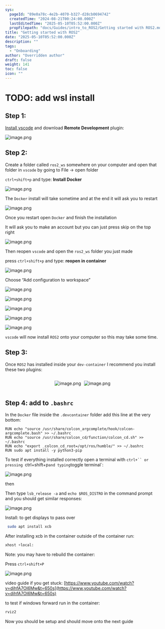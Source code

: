 ```yaml
---
sys:
  pageId: "89e0a78c-4e2b-4070-b327-d28cb0694742"
  createdTime: "2024-08-21T00:24:00.000Z"
  lastEditedTime: "2025-05-10T05:52:00.000Z"
  propFilepath: "docs/Guides/intro_to_ROS2/Getting started with ROS2.md"
title: "Getting started with ROS2"
date: "2025-05-10T05:52:00.000Z"
description: ""
tags:
  - "Onboarding"
author: "Overridden author"
draft: false
weight: 141
toc: false
icon: ""
---
```


# TODO: add wsl install

## Step 1:

[Install vscode](https://code.visualstudio.com/download) and download **Remote Development** plugin:

![image.png](https://prod-files-secure.s3.us-west-2.amazonaws.com/d518164a-d88e-44d1-a4ee-3adb3bd8bce0/efb52993-1881-4a40-b95e-6f020334f022/image.png?X-Amz-Algorithm=AWS4-HMAC-SHA256&X-Amz-Content-Sha256=UNSIGNED-PAYLOAD&X-Amz-Credential=ASIAZI2LB466Q2USZ4AT%2F20250706%2Fus-west-2%2Fs3%2Faws4_request&X-Amz-Date=20250706T025011Z&X-Amz-Expires=3600&X-Amz-Security-Token=IQoJb3JpZ2luX2VjEEgaCXVzLXdlc3QtMiJIMEYCIQCv7kIOvYpjQJL825C6zcpVtI5LOYoe7la7p95%2BhR%2BywgIhAIHYyzDFl1lzWDh6jcRBOW77zXXHUcMAkuQAI%2BBTuD34Kv8DCFEQABoMNjM3NDIzMTgzODA1IgwvEwIKagcAFww%2BZ9Aq3APeaYjBJ%2BOetmkeyY0RnMUPYxPKFUr%2FqavAT2ht5Q0SCPBiHe6ZcnEAXSkYT2X15Q%2BvQSBVFvV2FmVrNyjkFC%2BUjoWjoFOu%2B2yJVEVRfqRGG7i4Z02E%2BmmWLe%2BQrzL2qjptbDVymlkbiUyEZ05MVX8euD8NwISKHgjgumnm%2FqwFpgmk9J9cFPA4p9k1e85ub91woxZ1kGDDMgyoUU0o9h1tfq1NAATKR56Et28wGkROEExSiw2Xh1qzdpFjYOhZz4rtJqmg5WnoIqH7nb18QPa%2B1ffs5cmyaThfdXRPk7qFPOqBfEFRxmYYncVT1GAt0m%2FbqzBXKoFqH7Ry%2FK9ypNJFEisRLqyMvOd9AmJiUl3neSeFE%2Bxmz2skA0i%2B6k%2BD%2BrFKVdwCTSFyHKuAKZPVf%2FnMQZqh3W1w3CnnBJuU7Zh13YVOFtMhIt3aJ%2Fplhgb%2BhBJbyA%2FUrQtmvrHwgkSbJ4oN0gTkOu82euZ%2Bkg3bilNKV9BziOutuIyZTcMHVPgq%2BgJR4H0QqWSfCOx9fXi8t7mX8OsBWuePf%2FiKw%2FVKw%2Fo1NHa%2BqVeEaLajgxWepbxofi8bwZqc%2FcTR5pa%2BmTQkSRxYOWu7qYx6bfjJAX5Vm4MCsm9IZYx%2Ft%2FveVqhk0jD9%2FqbDBjqkAfkadejgEPtbnKVNf3iDo4YB6z2mMteSsuVZJTo7noQOa5N%2BuGNGYdtMqBtYMoyH7EhMFguF8yqUBM3Y%2BtC3sfyff0h9sWMeiNXCe7pDP8sCOM9HHFkQztI%2F%2Fkj1fGPeIziGj%2F0SBlGRjOH6h%2Bcxpa59fgB%2B0Sgzmnmjexf7%2F4qcB1KlhqmipWF6tspUadoYTEtSJdRZTNxm%2BV6ZN2eyt44gdoGj&X-Amz-Signature=1b9ae04c6cc03b5f96e3f6d5e06f07b6120c122b3f7fdb5f9bac108d1418df68&X-Amz-SignedHeaders=host&x-amz-checksum-mode=ENABLED&x-id=GetObject)

## Step 2:

Create a folder called `ros2_ws` somewhere on your computer and open that folder in `vscode` by going to File → open folder 

`ctrl+shift+p` and type: **Install Docker**

![image.png](https://prod-files-secure.s3.us-west-2.amazonaws.com/d518164a-d88e-44d1-a4ee-3adb3bd8bce0/2269dc0e-1cd5-47ff-bceb-c04ad9b2eab0/image.png?X-Amz-Algorithm=AWS4-HMAC-SHA256&X-Amz-Content-Sha256=UNSIGNED-PAYLOAD&X-Amz-Credential=ASIAZI2LB466Q2USZ4AT%2F20250706%2Fus-west-2%2Fs3%2Faws4_request&X-Amz-Date=20250706T025011Z&X-Amz-Expires=3600&X-Amz-Security-Token=IQoJb3JpZ2luX2VjEEgaCXVzLXdlc3QtMiJIMEYCIQCv7kIOvYpjQJL825C6zcpVtI5LOYoe7la7p95%2BhR%2BywgIhAIHYyzDFl1lzWDh6jcRBOW77zXXHUcMAkuQAI%2BBTuD34Kv8DCFEQABoMNjM3NDIzMTgzODA1IgwvEwIKagcAFww%2BZ9Aq3APeaYjBJ%2BOetmkeyY0RnMUPYxPKFUr%2FqavAT2ht5Q0SCPBiHe6ZcnEAXSkYT2X15Q%2BvQSBVFvV2FmVrNyjkFC%2BUjoWjoFOu%2B2yJVEVRfqRGG7i4Z02E%2BmmWLe%2BQrzL2qjptbDVymlkbiUyEZ05MVX8euD8NwISKHgjgumnm%2FqwFpgmk9J9cFPA4p9k1e85ub91woxZ1kGDDMgyoUU0o9h1tfq1NAATKR56Et28wGkROEExSiw2Xh1qzdpFjYOhZz4rtJqmg5WnoIqH7nb18QPa%2B1ffs5cmyaThfdXRPk7qFPOqBfEFRxmYYncVT1GAt0m%2FbqzBXKoFqH7Ry%2FK9ypNJFEisRLqyMvOd9AmJiUl3neSeFE%2Bxmz2skA0i%2B6k%2BD%2BrFKVdwCTSFyHKuAKZPVf%2FnMQZqh3W1w3CnnBJuU7Zh13YVOFtMhIt3aJ%2Fplhgb%2BhBJbyA%2FUrQtmvrHwgkSbJ4oN0gTkOu82euZ%2Bkg3bilNKV9BziOutuIyZTcMHVPgq%2BgJR4H0QqWSfCOx9fXi8t7mX8OsBWuePf%2FiKw%2FVKw%2Fo1NHa%2BqVeEaLajgxWepbxofi8bwZqc%2FcTR5pa%2BmTQkSRxYOWu7qYx6bfjJAX5Vm4MCsm9IZYx%2Ft%2FveVqhk0jD9%2FqbDBjqkAfkadejgEPtbnKVNf3iDo4YB6z2mMteSsuVZJTo7noQOa5N%2BuGNGYdtMqBtYMoyH7EhMFguF8yqUBM3Y%2BtC3sfyff0h9sWMeiNXCe7pDP8sCOM9HHFkQztI%2F%2Fkj1fGPeIziGj%2F0SBlGRjOH6h%2Bcxpa59fgB%2B0Sgzmnmjexf7%2F4qcB1KlhqmipWF6tspUadoYTEtSJdRZTNxm%2BV6ZN2eyt44gdoGj&X-Amz-Signature=ccceced9c9414cf15db745f44744e3379673bc83bb5dd5254335e070a34fddd8&X-Amz-SignedHeaders=host&x-amz-checksum-mode=ENABLED&x-id=GetObject)

The `Docker` install will take sometime and at the end it will ask you to restart

![image.png](https://prod-files-secure.s3.us-west-2.amazonaws.com/d518164a-d88e-44d1-a4ee-3adb3bd8bce0/ed233f78-be33-4b1f-b89c-9c346c0e961e/image.png?X-Amz-Algorithm=AWS4-HMAC-SHA256&X-Amz-Content-Sha256=UNSIGNED-PAYLOAD&X-Amz-Credential=ASIAZI2LB466Q2USZ4AT%2F20250706%2Fus-west-2%2Fs3%2Faws4_request&X-Amz-Date=20250706T025011Z&X-Amz-Expires=3600&X-Amz-Security-Token=IQoJb3JpZ2luX2VjEEgaCXVzLXdlc3QtMiJIMEYCIQCv7kIOvYpjQJL825C6zcpVtI5LOYoe7la7p95%2BhR%2BywgIhAIHYyzDFl1lzWDh6jcRBOW77zXXHUcMAkuQAI%2BBTuD34Kv8DCFEQABoMNjM3NDIzMTgzODA1IgwvEwIKagcAFww%2BZ9Aq3APeaYjBJ%2BOetmkeyY0RnMUPYxPKFUr%2FqavAT2ht5Q0SCPBiHe6ZcnEAXSkYT2X15Q%2BvQSBVFvV2FmVrNyjkFC%2BUjoWjoFOu%2B2yJVEVRfqRGG7i4Z02E%2BmmWLe%2BQrzL2qjptbDVymlkbiUyEZ05MVX8euD8NwISKHgjgumnm%2FqwFpgmk9J9cFPA4p9k1e85ub91woxZ1kGDDMgyoUU0o9h1tfq1NAATKR56Et28wGkROEExSiw2Xh1qzdpFjYOhZz4rtJqmg5WnoIqH7nb18QPa%2B1ffs5cmyaThfdXRPk7qFPOqBfEFRxmYYncVT1GAt0m%2FbqzBXKoFqH7Ry%2FK9ypNJFEisRLqyMvOd9AmJiUl3neSeFE%2Bxmz2skA0i%2B6k%2BD%2BrFKVdwCTSFyHKuAKZPVf%2FnMQZqh3W1w3CnnBJuU7Zh13YVOFtMhIt3aJ%2Fplhgb%2BhBJbyA%2FUrQtmvrHwgkSbJ4oN0gTkOu82euZ%2Bkg3bilNKV9BziOutuIyZTcMHVPgq%2BgJR4H0QqWSfCOx9fXi8t7mX8OsBWuePf%2FiKw%2FVKw%2Fo1NHa%2BqVeEaLajgxWepbxofi8bwZqc%2FcTR5pa%2BmTQkSRxYOWu7qYx6bfjJAX5Vm4MCsm9IZYx%2Ft%2FveVqhk0jD9%2FqbDBjqkAfkadejgEPtbnKVNf3iDo4YB6z2mMteSsuVZJTo7noQOa5N%2BuGNGYdtMqBtYMoyH7EhMFguF8yqUBM3Y%2BtC3sfyff0h9sWMeiNXCe7pDP8sCOM9HHFkQztI%2F%2Fkj1fGPeIziGj%2F0SBlGRjOH6h%2Bcxpa59fgB%2B0Sgzmnmjexf7%2F4qcB1KlhqmipWF6tspUadoYTEtSJdRZTNxm%2BV6ZN2eyt44gdoGj&X-Amz-Signature=b9006800c6e9e31a77596ad03834c62155c73a731acdeda72c5e288f293271d7&X-Amz-SignedHeaders=host&x-amz-checksum-mode=ENABLED&x-id=GetObject)

Once you restart open `Docker` and finish the installation

It will ask you to make an account but you can just press skip on the top right

![image.png](https://prod-files-secure.s3.us-west-2.amazonaws.com/d518164a-d88e-44d1-a4ee-3adb3bd8bce0/21010ad9-1659-4fd9-9f59-9932a09b2a3d/image.png?X-Amz-Algorithm=AWS4-HMAC-SHA256&X-Amz-Content-Sha256=UNSIGNED-PAYLOAD&X-Amz-Credential=ASIAZI2LB466Q2USZ4AT%2F20250706%2Fus-west-2%2Fs3%2Faws4_request&X-Amz-Date=20250706T025011Z&X-Amz-Expires=3600&X-Amz-Security-Token=IQoJb3JpZ2luX2VjEEgaCXVzLXdlc3QtMiJIMEYCIQCv7kIOvYpjQJL825C6zcpVtI5LOYoe7la7p95%2BhR%2BywgIhAIHYyzDFl1lzWDh6jcRBOW77zXXHUcMAkuQAI%2BBTuD34Kv8DCFEQABoMNjM3NDIzMTgzODA1IgwvEwIKagcAFww%2BZ9Aq3APeaYjBJ%2BOetmkeyY0RnMUPYxPKFUr%2FqavAT2ht5Q0SCPBiHe6ZcnEAXSkYT2X15Q%2BvQSBVFvV2FmVrNyjkFC%2BUjoWjoFOu%2B2yJVEVRfqRGG7i4Z02E%2BmmWLe%2BQrzL2qjptbDVymlkbiUyEZ05MVX8euD8NwISKHgjgumnm%2FqwFpgmk9J9cFPA4p9k1e85ub91woxZ1kGDDMgyoUU0o9h1tfq1NAATKR56Et28wGkROEExSiw2Xh1qzdpFjYOhZz4rtJqmg5WnoIqH7nb18QPa%2B1ffs5cmyaThfdXRPk7qFPOqBfEFRxmYYncVT1GAt0m%2FbqzBXKoFqH7Ry%2FK9ypNJFEisRLqyMvOd9AmJiUl3neSeFE%2Bxmz2skA0i%2B6k%2BD%2BrFKVdwCTSFyHKuAKZPVf%2FnMQZqh3W1w3CnnBJuU7Zh13YVOFtMhIt3aJ%2Fplhgb%2BhBJbyA%2FUrQtmvrHwgkSbJ4oN0gTkOu82euZ%2Bkg3bilNKV9BziOutuIyZTcMHVPgq%2BgJR4H0QqWSfCOx9fXi8t7mX8OsBWuePf%2FiKw%2FVKw%2Fo1NHa%2BqVeEaLajgxWepbxofi8bwZqc%2FcTR5pa%2BmTQkSRxYOWu7qYx6bfjJAX5Vm4MCsm9IZYx%2Ft%2FveVqhk0jD9%2FqbDBjqkAfkadejgEPtbnKVNf3iDo4YB6z2mMteSsuVZJTo7noQOa5N%2BuGNGYdtMqBtYMoyH7EhMFguF8yqUBM3Y%2BtC3sfyff0h9sWMeiNXCe7pDP8sCOM9HHFkQztI%2F%2Fkj1fGPeIziGj%2F0SBlGRjOH6h%2Bcxpa59fgB%2B0Sgzmnmjexf7%2F4qcB1KlhqmipWF6tspUadoYTEtSJdRZTNxm%2BV6ZN2eyt44gdoGj&X-Amz-Signature=45923cdeb12e0b969c76cbd0bea5f043c41e6129ea745abe21be48975e469ca7&X-Amz-SignedHeaders=host&x-amz-checksum-mode=ENABLED&x-id=GetObject)

Then reopen `vscode` and open the `ros2_ws` folder you just made

press `ctrl+shift+p` and type: **reopen in container**

![image.png](https://prod-files-secure.s3.us-west-2.amazonaws.com/d518164a-d88e-44d1-a4ee-3adb3bd8bce0/4e93b8c2-41ad-488c-8095-c74205196118/image.png?X-Amz-Algorithm=AWS4-HMAC-SHA256&X-Amz-Content-Sha256=UNSIGNED-PAYLOAD&X-Amz-Credential=ASIAZI2LB466Q2USZ4AT%2F20250706%2Fus-west-2%2Fs3%2Faws4_request&X-Amz-Date=20250706T025011Z&X-Amz-Expires=3600&X-Amz-Security-Token=IQoJb3JpZ2luX2VjEEgaCXVzLXdlc3QtMiJIMEYCIQCv7kIOvYpjQJL825C6zcpVtI5LOYoe7la7p95%2BhR%2BywgIhAIHYyzDFl1lzWDh6jcRBOW77zXXHUcMAkuQAI%2BBTuD34Kv8DCFEQABoMNjM3NDIzMTgzODA1IgwvEwIKagcAFww%2BZ9Aq3APeaYjBJ%2BOetmkeyY0RnMUPYxPKFUr%2FqavAT2ht5Q0SCPBiHe6ZcnEAXSkYT2X15Q%2BvQSBVFvV2FmVrNyjkFC%2BUjoWjoFOu%2B2yJVEVRfqRGG7i4Z02E%2BmmWLe%2BQrzL2qjptbDVymlkbiUyEZ05MVX8euD8NwISKHgjgumnm%2FqwFpgmk9J9cFPA4p9k1e85ub91woxZ1kGDDMgyoUU0o9h1tfq1NAATKR56Et28wGkROEExSiw2Xh1qzdpFjYOhZz4rtJqmg5WnoIqH7nb18QPa%2B1ffs5cmyaThfdXRPk7qFPOqBfEFRxmYYncVT1GAt0m%2FbqzBXKoFqH7Ry%2FK9ypNJFEisRLqyMvOd9AmJiUl3neSeFE%2Bxmz2skA0i%2B6k%2BD%2BrFKVdwCTSFyHKuAKZPVf%2FnMQZqh3W1w3CnnBJuU7Zh13YVOFtMhIt3aJ%2Fplhgb%2BhBJbyA%2FUrQtmvrHwgkSbJ4oN0gTkOu82euZ%2Bkg3bilNKV9BziOutuIyZTcMHVPgq%2BgJR4H0QqWSfCOx9fXi8t7mX8OsBWuePf%2FiKw%2FVKw%2Fo1NHa%2BqVeEaLajgxWepbxofi8bwZqc%2FcTR5pa%2BmTQkSRxYOWu7qYx6bfjJAX5Vm4MCsm9IZYx%2Ft%2FveVqhk0jD9%2FqbDBjqkAfkadejgEPtbnKVNf3iDo4YB6z2mMteSsuVZJTo7noQOa5N%2BuGNGYdtMqBtYMoyH7EhMFguF8yqUBM3Y%2BtC3sfyff0h9sWMeiNXCe7pDP8sCOM9HHFkQztI%2F%2Fkj1fGPeIziGj%2F0SBlGRjOH6h%2Bcxpa59fgB%2B0Sgzmnmjexf7%2F4qcB1KlhqmipWF6tspUadoYTEtSJdRZTNxm%2BV6ZN2eyt44gdoGj&X-Amz-Signature=b0d63389d29e2e634bf8c2c1a47cad3991b7724beffb4f9251557a8c1e6edca9&X-Amz-SignedHeaders=host&x-amz-checksum-mode=ENABLED&x-id=GetObject)

Choose “Add configuration to workspace”

![image.png](https://prod-files-secure.s3.us-west-2.amazonaws.com/d518164a-d88e-44d1-a4ee-3adb3bd8bce0/9560b282-5060-4989-ba37-97e7b2c22476/image.png?X-Amz-Algorithm=AWS4-HMAC-SHA256&X-Amz-Content-Sha256=UNSIGNED-PAYLOAD&X-Amz-Credential=ASIAZI2LB466Q2USZ4AT%2F20250706%2Fus-west-2%2Fs3%2Faws4_request&X-Amz-Date=20250706T025011Z&X-Amz-Expires=3600&X-Amz-Security-Token=IQoJb3JpZ2luX2VjEEgaCXVzLXdlc3QtMiJIMEYCIQCv7kIOvYpjQJL825C6zcpVtI5LOYoe7la7p95%2BhR%2BywgIhAIHYyzDFl1lzWDh6jcRBOW77zXXHUcMAkuQAI%2BBTuD34Kv8DCFEQABoMNjM3NDIzMTgzODA1IgwvEwIKagcAFww%2BZ9Aq3APeaYjBJ%2BOetmkeyY0RnMUPYxPKFUr%2FqavAT2ht5Q0SCPBiHe6ZcnEAXSkYT2X15Q%2BvQSBVFvV2FmVrNyjkFC%2BUjoWjoFOu%2B2yJVEVRfqRGG7i4Z02E%2BmmWLe%2BQrzL2qjptbDVymlkbiUyEZ05MVX8euD8NwISKHgjgumnm%2FqwFpgmk9J9cFPA4p9k1e85ub91woxZ1kGDDMgyoUU0o9h1tfq1NAATKR56Et28wGkROEExSiw2Xh1qzdpFjYOhZz4rtJqmg5WnoIqH7nb18QPa%2B1ffs5cmyaThfdXRPk7qFPOqBfEFRxmYYncVT1GAt0m%2FbqzBXKoFqH7Ry%2FK9ypNJFEisRLqyMvOd9AmJiUl3neSeFE%2Bxmz2skA0i%2B6k%2BD%2BrFKVdwCTSFyHKuAKZPVf%2FnMQZqh3W1w3CnnBJuU7Zh13YVOFtMhIt3aJ%2Fplhgb%2BhBJbyA%2FUrQtmvrHwgkSbJ4oN0gTkOu82euZ%2Bkg3bilNKV9BziOutuIyZTcMHVPgq%2BgJR4H0QqWSfCOx9fXi8t7mX8OsBWuePf%2FiKw%2FVKw%2Fo1NHa%2BqVeEaLajgxWepbxofi8bwZqc%2FcTR5pa%2BmTQkSRxYOWu7qYx6bfjJAX5Vm4MCsm9IZYx%2Ft%2FveVqhk0jD9%2FqbDBjqkAfkadejgEPtbnKVNf3iDo4YB6z2mMteSsuVZJTo7noQOa5N%2BuGNGYdtMqBtYMoyH7EhMFguF8yqUBM3Y%2BtC3sfyff0h9sWMeiNXCe7pDP8sCOM9HHFkQztI%2F%2Fkj1fGPeIziGj%2F0SBlGRjOH6h%2Bcxpa59fgB%2B0Sgzmnmjexf7%2F4qcB1KlhqmipWF6tspUadoYTEtSJdRZTNxm%2BV6ZN2eyt44gdoGj&X-Amz-Signature=ded999ec4a5b6789abdb130c66cf707ed3aacedfcfdaffac98902a3b5a9c69a8&X-Amz-SignedHeaders=host&x-amz-checksum-mode=ENABLED&x-id=GetObject)

![image.png](https://prod-files-secure.s3.us-west-2.amazonaws.com/d518164a-d88e-44d1-a4ee-3adb3bd8bce0/2ee63f81-886b-48e8-a553-dc6e5eac99e4/image.png?X-Amz-Algorithm=AWS4-HMAC-SHA256&X-Amz-Content-Sha256=UNSIGNED-PAYLOAD&X-Amz-Credential=ASIAZI2LB466Q2USZ4AT%2F20250706%2Fus-west-2%2Fs3%2Faws4_request&X-Amz-Date=20250706T025011Z&X-Amz-Expires=3600&X-Amz-Security-Token=IQoJb3JpZ2luX2VjEEgaCXVzLXdlc3QtMiJIMEYCIQCv7kIOvYpjQJL825C6zcpVtI5LOYoe7la7p95%2BhR%2BywgIhAIHYyzDFl1lzWDh6jcRBOW77zXXHUcMAkuQAI%2BBTuD34Kv8DCFEQABoMNjM3NDIzMTgzODA1IgwvEwIKagcAFww%2BZ9Aq3APeaYjBJ%2BOetmkeyY0RnMUPYxPKFUr%2FqavAT2ht5Q0SCPBiHe6ZcnEAXSkYT2X15Q%2BvQSBVFvV2FmVrNyjkFC%2BUjoWjoFOu%2B2yJVEVRfqRGG7i4Z02E%2BmmWLe%2BQrzL2qjptbDVymlkbiUyEZ05MVX8euD8NwISKHgjgumnm%2FqwFpgmk9J9cFPA4p9k1e85ub91woxZ1kGDDMgyoUU0o9h1tfq1NAATKR56Et28wGkROEExSiw2Xh1qzdpFjYOhZz4rtJqmg5WnoIqH7nb18QPa%2B1ffs5cmyaThfdXRPk7qFPOqBfEFRxmYYncVT1GAt0m%2FbqzBXKoFqH7Ry%2FK9ypNJFEisRLqyMvOd9AmJiUl3neSeFE%2Bxmz2skA0i%2B6k%2BD%2BrFKVdwCTSFyHKuAKZPVf%2FnMQZqh3W1w3CnnBJuU7Zh13YVOFtMhIt3aJ%2Fplhgb%2BhBJbyA%2FUrQtmvrHwgkSbJ4oN0gTkOu82euZ%2Bkg3bilNKV9BziOutuIyZTcMHVPgq%2BgJR4H0QqWSfCOx9fXi8t7mX8OsBWuePf%2FiKw%2FVKw%2Fo1NHa%2BqVeEaLajgxWepbxofi8bwZqc%2FcTR5pa%2BmTQkSRxYOWu7qYx6bfjJAX5Vm4MCsm9IZYx%2Ft%2FveVqhk0jD9%2FqbDBjqkAfkadejgEPtbnKVNf3iDo4YB6z2mMteSsuVZJTo7noQOa5N%2BuGNGYdtMqBtYMoyH7EhMFguF8yqUBM3Y%2BtC3sfyff0h9sWMeiNXCe7pDP8sCOM9HHFkQztI%2F%2Fkj1fGPeIziGj%2F0SBlGRjOH6h%2Bcxpa59fgB%2B0Sgzmnmjexf7%2F4qcB1KlhqmipWF6tspUadoYTEtSJdRZTNxm%2BV6ZN2eyt44gdoGj&X-Amz-Signature=15e132db2847800933d22dd434fb701f100fa111f29aeeb5900541d117a7fcfd&X-Amz-SignedHeaders=host&x-amz-checksum-mode=ENABLED&x-id=GetObject)

![image.png](https://prod-files-secure.s3.us-west-2.amazonaws.com/d518164a-d88e-44d1-a4ee-3adb3bd8bce0/ae1580b2-b048-407e-aed9-b584224a7a04/image.png?X-Amz-Algorithm=AWS4-HMAC-SHA256&X-Amz-Content-Sha256=UNSIGNED-PAYLOAD&X-Amz-Credential=ASIAZI2LB466Q2USZ4AT%2F20250706%2Fus-west-2%2Fs3%2Faws4_request&X-Amz-Date=20250706T025011Z&X-Amz-Expires=3600&X-Amz-Security-Token=IQoJb3JpZ2luX2VjEEgaCXVzLXdlc3QtMiJIMEYCIQCv7kIOvYpjQJL825C6zcpVtI5LOYoe7la7p95%2BhR%2BywgIhAIHYyzDFl1lzWDh6jcRBOW77zXXHUcMAkuQAI%2BBTuD34Kv8DCFEQABoMNjM3NDIzMTgzODA1IgwvEwIKagcAFww%2BZ9Aq3APeaYjBJ%2BOetmkeyY0RnMUPYxPKFUr%2FqavAT2ht5Q0SCPBiHe6ZcnEAXSkYT2X15Q%2BvQSBVFvV2FmVrNyjkFC%2BUjoWjoFOu%2B2yJVEVRfqRGG7i4Z02E%2BmmWLe%2BQrzL2qjptbDVymlkbiUyEZ05MVX8euD8NwISKHgjgumnm%2FqwFpgmk9J9cFPA4p9k1e85ub91woxZ1kGDDMgyoUU0o9h1tfq1NAATKR56Et28wGkROEExSiw2Xh1qzdpFjYOhZz4rtJqmg5WnoIqH7nb18QPa%2B1ffs5cmyaThfdXRPk7qFPOqBfEFRxmYYncVT1GAt0m%2FbqzBXKoFqH7Ry%2FK9ypNJFEisRLqyMvOd9AmJiUl3neSeFE%2Bxmz2skA0i%2B6k%2BD%2BrFKVdwCTSFyHKuAKZPVf%2FnMQZqh3W1w3CnnBJuU7Zh13YVOFtMhIt3aJ%2Fplhgb%2BhBJbyA%2FUrQtmvrHwgkSbJ4oN0gTkOu82euZ%2Bkg3bilNKV9BziOutuIyZTcMHVPgq%2BgJR4H0QqWSfCOx9fXi8t7mX8OsBWuePf%2FiKw%2FVKw%2Fo1NHa%2BqVeEaLajgxWepbxofi8bwZqc%2FcTR5pa%2BmTQkSRxYOWu7qYx6bfjJAX5Vm4MCsm9IZYx%2Ft%2FveVqhk0jD9%2FqbDBjqkAfkadejgEPtbnKVNf3iDo4YB6z2mMteSsuVZJTo7noQOa5N%2BuGNGYdtMqBtYMoyH7EhMFguF8yqUBM3Y%2BtC3sfyff0h9sWMeiNXCe7pDP8sCOM9HHFkQztI%2F%2Fkj1fGPeIziGj%2F0SBlGRjOH6h%2Bcxpa59fgB%2B0Sgzmnmjexf7%2F4qcB1KlhqmipWF6tspUadoYTEtSJdRZTNxm%2BV6ZN2eyt44gdoGj&X-Amz-Signature=cc5ad2be617a65e09e7042241a8f68b5bbf71e4a28ada6c2be5355d986136d48&X-Amz-SignedHeaders=host&x-amz-checksum-mode=ENABLED&x-id=GetObject)

![image.png](https://prod-files-secure.s3.us-west-2.amazonaws.com/d518164a-d88e-44d1-a4ee-3adb3bd8bce0/53255b28-f75e-430f-b9e3-c0ac8577e42b/image.png?X-Amz-Algorithm=AWS4-HMAC-SHA256&X-Amz-Content-Sha256=UNSIGNED-PAYLOAD&X-Amz-Credential=ASIAZI2LB466Q2USZ4AT%2F20250706%2Fus-west-2%2Fs3%2Faws4_request&X-Amz-Date=20250706T025011Z&X-Amz-Expires=3600&X-Amz-Security-Token=IQoJb3JpZ2luX2VjEEgaCXVzLXdlc3QtMiJIMEYCIQCv7kIOvYpjQJL825C6zcpVtI5LOYoe7la7p95%2BhR%2BywgIhAIHYyzDFl1lzWDh6jcRBOW77zXXHUcMAkuQAI%2BBTuD34Kv8DCFEQABoMNjM3NDIzMTgzODA1IgwvEwIKagcAFww%2BZ9Aq3APeaYjBJ%2BOetmkeyY0RnMUPYxPKFUr%2FqavAT2ht5Q0SCPBiHe6ZcnEAXSkYT2X15Q%2BvQSBVFvV2FmVrNyjkFC%2BUjoWjoFOu%2B2yJVEVRfqRGG7i4Z02E%2BmmWLe%2BQrzL2qjptbDVymlkbiUyEZ05MVX8euD8NwISKHgjgumnm%2FqwFpgmk9J9cFPA4p9k1e85ub91woxZ1kGDDMgyoUU0o9h1tfq1NAATKR56Et28wGkROEExSiw2Xh1qzdpFjYOhZz4rtJqmg5WnoIqH7nb18QPa%2B1ffs5cmyaThfdXRPk7qFPOqBfEFRxmYYncVT1GAt0m%2FbqzBXKoFqH7Ry%2FK9ypNJFEisRLqyMvOd9AmJiUl3neSeFE%2Bxmz2skA0i%2B6k%2BD%2BrFKVdwCTSFyHKuAKZPVf%2FnMQZqh3W1w3CnnBJuU7Zh13YVOFtMhIt3aJ%2Fplhgb%2BhBJbyA%2FUrQtmvrHwgkSbJ4oN0gTkOu82euZ%2Bkg3bilNKV9BziOutuIyZTcMHVPgq%2BgJR4H0QqWSfCOx9fXi8t7mX8OsBWuePf%2FiKw%2FVKw%2Fo1NHa%2BqVeEaLajgxWepbxofi8bwZqc%2FcTR5pa%2BmTQkSRxYOWu7qYx6bfjJAX5Vm4MCsm9IZYx%2Ft%2FveVqhk0jD9%2FqbDBjqkAfkadejgEPtbnKVNf3iDo4YB6z2mMteSsuVZJTo7noQOa5N%2BuGNGYdtMqBtYMoyH7EhMFguF8yqUBM3Y%2BtC3sfyff0h9sWMeiNXCe7pDP8sCOM9HHFkQztI%2F%2Fkj1fGPeIziGj%2F0SBlGRjOH6h%2Bcxpa59fgB%2B0Sgzmnmjexf7%2F4qcB1KlhqmipWF6tspUadoYTEtSJdRZTNxm%2BV6ZN2eyt44gdoGj&X-Amz-Signature=921d8cf28caa24c6e336a3c336cdb1fb3e6fc003ed12b7eb971128d8df517b0d&X-Amz-SignedHeaders=host&x-amz-checksum-mode=ENABLED&x-id=GetObject)

![image.png](https://prod-files-secure.s3.us-west-2.amazonaws.com/d518164a-d88e-44d1-a4ee-3adb3bd8bce0/7c562767-5af9-4ffb-97d1-327bcdf4ee00/image.png?X-Amz-Algorithm=AWS4-HMAC-SHA256&X-Amz-Content-Sha256=UNSIGNED-PAYLOAD&X-Amz-Credential=ASIAZI2LB466Q2USZ4AT%2F20250706%2Fus-west-2%2Fs3%2Faws4_request&X-Amz-Date=20250706T025011Z&X-Amz-Expires=3600&X-Amz-Security-Token=IQoJb3JpZ2luX2VjEEgaCXVzLXdlc3QtMiJIMEYCIQCv7kIOvYpjQJL825C6zcpVtI5LOYoe7la7p95%2BhR%2BywgIhAIHYyzDFl1lzWDh6jcRBOW77zXXHUcMAkuQAI%2BBTuD34Kv8DCFEQABoMNjM3NDIzMTgzODA1IgwvEwIKagcAFww%2BZ9Aq3APeaYjBJ%2BOetmkeyY0RnMUPYxPKFUr%2FqavAT2ht5Q0SCPBiHe6ZcnEAXSkYT2X15Q%2BvQSBVFvV2FmVrNyjkFC%2BUjoWjoFOu%2B2yJVEVRfqRGG7i4Z02E%2BmmWLe%2BQrzL2qjptbDVymlkbiUyEZ05MVX8euD8NwISKHgjgumnm%2FqwFpgmk9J9cFPA4p9k1e85ub91woxZ1kGDDMgyoUU0o9h1tfq1NAATKR56Et28wGkROEExSiw2Xh1qzdpFjYOhZz4rtJqmg5WnoIqH7nb18QPa%2B1ffs5cmyaThfdXRPk7qFPOqBfEFRxmYYncVT1GAt0m%2FbqzBXKoFqH7Ry%2FK9ypNJFEisRLqyMvOd9AmJiUl3neSeFE%2Bxmz2skA0i%2B6k%2BD%2BrFKVdwCTSFyHKuAKZPVf%2FnMQZqh3W1w3CnnBJuU7Zh13YVOFtMhIt3aJ%2Fplhgb%2BhBJbyA%2FUrQtmvrHwgkSbJ4oN0gTkOu82euZ%2Bkg3bilNKV9BziOutuIyZTcMHVPgq%2BgJR4H0QqWSfCOx9fXi8t7mX8OsBWuePf%2FiKw%2FVKw%2Fo1NHa%2BqVeEaLajgxWepbxofi8bwZqc%2FcTR5pa%2BmTQkSRxYOWu7qYx6bfjJAX5Vm4MCsm9IZYx%2Ft%2FveVqhk0jD9%2FqbDBjqkAfkadejgEPtbnKVNf3iDo4YB6z2mMteSsuVZJTo7noQOa5N%2BuGNGYdtMqBtYMoyH7EhMFguF8yqUBM3Y%2BtC3sfyff0h9sWMeiNXCe7pDP8sCOM9HHFkQztI%2F%2Fkj1fGPeIziGj%2F0SBlGRjOH6h%2Bcxpa59fgB%2B0Sgzmnmjexf7%2F4qcB1KlhqmipWF6tspUadoYTEtSJdRZTNxm%2BV6ZN2eyt44gdoGj&X-Amz-Signature=948cd84770865dd00df19ff9d634a22a779657f18e66cabb7599074615d5d837&X-Amz-SignedHeaders=host&x-amz-checksum-mode=ENABLED&x-id=GetObject)

`vscode` will now install `ROS2` onto your computer so this may take some time.

## Step 3:

Once `ROS2` has installed inside your `dev-container` I recommend you install these two plugins:

<div style="display: flex;flex-direction: row; column-gap:10px; max-width: 630px;justify-content: center;">
<div>

![image.png](https://prod-files-secure.s3.us-west-2.amazonaws.com/d518164a-d88e-44d1-a4ee-3adb3bd8bce0/3fc3d550-5a54-4ba1-ba6b-faa01cdb7369/image.png?X-Amz-Algorithm=AWS4-HMAC-SHA256&X-Amz-Content-Sha256=UNSIGNED-PAYLOAD&X-Amz-Credential=ASIAZI2LB466ZOD5CNC4%2F20250706%2Fus-west-2%2Fs3%2Faws4_request&X-Amz-Date=20250706T025016Z&X-Amz-Expires=3600&X-Amz-Security-Token=IQoJb3JpZ2luX2VjEEkaCXVzLXdlc3QtMiJGMEQCIGymQw1GdzRYLXbtdQprCzH1L3RqSL%2FhjU6RxfG535ZzAiBAqkJT7Mtw8gK5sZCV%2FZaocNJ%2F7beToQHy5miGvcYKGCr%2FAwhSEAAaDDYzNzQyMzE4MzgwNSIMKJzvC6%2BNGHA0fM4LKtwDMKLbGUBgDUw1sLy8ZfMB6cPi0WEtziot7%2BQ6%2FsOuQ%2B%2BHSCS9Co4kopGAssAv8zc1rHrhiKB63xluyn9TPn2SzJzXJHsC9wx%2FkuZy%2B%2BwTcxWoGOPnJHy%2BOhKW%2FyXvO6pHEdESHEKsox%2FoWmpbLyLXNk%2FY7Q0onszHj9hpcczEjmW%2FHPVjiW9aByiT2smpi2sAJsLZklJLWYESpQVv%2FNIvv3CNuj3lmwi199lnj2RPX5%2B2uZ0WwHSJ%2BgkScL5DHQgaI%2BZ1GONk5zFu2YHevyQYUaJo9THaqDmivQlblTee%2BHBNUfeLuESINW1YypSxCkGSKBJfI%2FJOYTvW0h5Oit7gUqQhANcA6848t0jKyHgppQ2G7YfscFXHZLBwOTxqfOdpdUIKhJR7BZuQ%2FAtl%2FJuVEFsfJrsXXJSZ0%2FwndRHk2%2BhfRzan3KLmKvrIDC9eTvO6TqWtuJuxuoqobDAjZg3OZc32L59NaVbgOIuGdCtuOj2JSDJWpxJmAgtlZYMt2hcVHAQjwtxg%2F9N6NGdgfw084wabpSMQBs%2B%2BgcUpuWey3lvzn7oL%2FZQbtpdkkZiBxLemTAw4D%2Fbjg0w5R6PtnLcUa7KfQxASEjC%2BsIUn7cTkC0IPfiHufoV%2BcY3dwlIwmJGnwwY6pgHSITCdWrsxeXV5OrPYx0PUcamqid9WqlC9ssYf1a7Zy2CpCg8dTw86Xj0Zlifpl%2FcEvGY5kIsaP8CXE33svBeHAtYgrfl6dxk%2FZxMoe%2F0iS2UaPW7vmFWcNHXozIw3bTjHiGopr17ssMqJnZNcfe8%2B1%2FypcDOCV8AGj1u2S3pLVXRWBTV0iBTSuqRdS%2FuxBEAoz1vigvCj%2B559fjupjk7lzHLkZajb&X-Amz-Signature=4ef3240990174e245b445f3942684fcbc23cbdb574e52ff611fd17eb4876f203&X-Amz-SignedHeaders=host&x-amz-checksum-mode=ENABLED&x-id=GetObject)

</div>
<div>

![image.png](https://prod-files-secure.s3.us-west-2.amazonaws.com/d518164a-d88e-44d1-a4ee-3adb3bd8bce0/d994cc66-13c2-4093-a5a3-f84cf4601a82/image.png?X-Amz-Algorithm=AWS4-HMAC-SHA256&X-Amz-Content-Sha256=UNSIGNED-PAYLOAD&X-Amz-Credential=ASIAZI2LB4667BGRP7GJ%2F20250706%2Fus-west-2%2Fs3%2Faws4_request&X-Amz-Date=20250706T025016Z&X-Amz-Expires=3600&X-Amz-Security-Token=IQoJb3JpZ2luX2VjEEkaCXVzLXdlc3QtMiJGMEQCIFS7nG22mcKolVOj8%2BeQfv%2F1DOarckLQrGPnuGKw3Hc8AiA9KCORS6lgvWw96YIUCbdfa3qCARcQMksXhzjeInHUzyr%2FAwhSEAAaDDYzNzQyMzE4MzgwNSIMvZV4enAMzvAfKan1KtwDydCULdU7uZb35m%2F5hve5cbkf7gDGbj4exWK3sEQQNFp9Tb2ZIddQ6Cr9XxEc%2BT68sYpHoHH9R7vPhvo3DnXIbFtzLHI3A98MzdTtvxMr8P1Z5oPVzxwLqsLURO6cjyelmIvdFb5MICXad1YH5UYkv%2Bh9iq8JSXMehtnjAxB1T4AgF0yXlOzBImgd5H5HeTnjL%2Fd2GrEImewmqS6Y%2F3B2hsZKigA00IL6Tz5ZUhFhOt7kGJZgCTYoxT7qTL1ag8QAXJ7WFqMXZ68hqzJIhx5AQFpFHRAQnKa3mRFdBgcaZM%2FTr0tieCiF9MLLyjQYfDM7T1E9k6%2FD0v0u7hQc1o4BSbrxdkd6V8N%2BY8G6tvYUUiFTKA8yIXP382jwC2eP5Ayem6ewk0uAf8x24bl5Jj4QiiCmEM%2BfuoOUoi3Zlb8Oa5m5KvPYcTcNtaxt988ovFGnjfzWzPr8rxFBF8ALBx9EWpE2UEaA0MisfTHL9Ta3VPcj52Fh4YaK6uA%2F4waopMzEZNoizpF2RGZC4qq8ILUB8R8g3Q%2FzGNzAm1U%2FIwg3QofDfxiZ9%2BB2UAJm%2Fsl%2FZEdi765%2B%2B2m5ivt0GcZGA%2FstehSI25U02a2Y%2FuFADf%2FQJyRh7FdpcQneJU5Q38UwsIynwwY6pgE8Wp8o2gfShv0lTjBNvMi91%2B8hQqdx2WLoMu6o5YUMCvbKHiIAX8E1kq7hwYpIHnOT0DhJ8Hd2mlpd2TCDZd2DjULzVOtzx3tN1hKA%2F5ypQSmSY0wr4iA64JprkF3BJJMwfCWEyuV%2Fu%2FdmU4v%2BQH2ruQvIzUMmxPQkO9Rb0InKQPQAzS0G5o4WBiuIXj%2Bid56DzanH9mswsjoIKfd8mq01lyr3L1Md&X-Amz-Signature=4fcded2de594fafec8eb91b9d374bcda4184589a2014bb527cbf57123a369658&X-Amz-SignedHeaders=host&x-amz-checksum-mode=ENABLED&x-id=GetObject)

</div>
</div>

## Step 4: add to `.bashrc`

In the `Docker` file inside the `.devcontainer` folder add this line at the very bottom: 

```docker
RUN echo "source /usr/share/colcon_argcomplete/hook/colcon-argcomplete.bash" >> ~/.bashrc
RUN echo "source /usr/share/colcon_cd/function/colcon_cd.sh" >> ~/.bashrc
RUN echo "export _colcon_cd_root=/opt/ros/humble/" >> ~/.bashrc
RUN sudo apt install -y python3-pip 
```

To test if everything installed correctly open a terminal with `ctrl+`` or pressing `ctrl+shift+p` and typing `toggle terminal`:

![image.png](https://prod-files-secure.s3.us-west-2.amazonaws.com/d518164a-d88e-44d1-a4ee-3adb3bd8bce0/6a4943d8-b04e-4c02-9a58-775f3384d1a5/image.png?X-Amz-Algorithm=AWS4-HMAC-SHA256&X-Amz-Content-Sha256=UNSIGNED-PAYLOAD&X-Amz-Credential=ASIAZI2LB466Q2USZ4AT%2F20250706%2Fus-west-2%2Fs3%2Faws4_request&X-Amz-Date=20250706T025011Z&X-Amz-Expires=3600&X-Amz-Security-Token=IQoJb3JpZ2luX2VjEEgaCXVzLXdlc3QtMiJIMEYCIQCv7kIOvYpjQJL825C6zcpVtI5LOYoe7la7p95%2BhR%2BywgIhAIHYyzDFl1lzWDh6jcRBOW77zXXHUcMAkuQAI%2BBTuD34Kv8DCFEQABoMNjM3NDIzMTgzODA1IgwvEwIKagcAFww%2BZ9Aq3APeaYjBJ%2BOetmkeyY0RnMUPYxPKFUr%2FqavAT2ht5Q0SCPBiHe6ZcnEAXSkYT2X15Q%2BvQSBVFvV2FmVrNyjkFC%2BUjoWjoFOu%2B2yJVEVRfqRGG7i4Z02E%2BmmWLe%2BQrzL2qjptbDVymlkbiUyEZ05MVX8euD8NwISKHgjgumnm%2FqwFpgmk9J9cFPA4p9k1e85ub91woxZ1kGDDMgyoUU0o9h1tfq1NAATKR56Et28wGkROEExSiw2Xh1qzdpFjYOhZz4rtJqmg5WnoIqH7nb18QPa%2B1ffs5cmyaThfdXRPk7qFPOqBfEFRxmYYncVT1GAt0m%2FbqzBXKoFqH7Ry%2FK9ypNJFEisRLqyMvOd9AmJiUl3neSeFE%2Bxmz2skA0i%2B6k%2BD%2BrFKVdwCTSFyHKuAKZPVf%2FnMQZqh3W1w3CnnBJuU7Zh13YVOFtMhIt3aJ%2Fplhgb%2BhBJbyA%2FUrQtmvrHwgkSbJ4oN0gTkOu82euZ%2Bkg3bilNKV9BziOutuIyZTcMHVPgq%2BgJR4H0QqWSfCOx9fXi8t7mX8OsBWuePf%2FiKw%2FVKw%2Fo1NHa%2BqVeEaLajgxWepbxofi8bwZqc%2FcTR5pa%2BmTQkSRxYOWu7qYx6bfjJAX5Vm4MCsm9IZYx%2Ft%2FveVqhk0jD9%2FqbDBjqkAfkadejgEPtbnKVNf3iDo4YB6z2mMteSsuVZJTo7noQOa5N%2BuGNGYdtMqBtYMoyH7EhMFguF8yqUBM3Y%2BtC3sfyff0h9sWMeiNXCe7pDP8sCOM9HHFkQztI%2F%2Fkj1fGPeIziGj%2F0SBlGRjOH6h%2Bcxpa59fgB%2B0Sgzmnmjexf7%2F4qcB1KlhqmipWF6tspUadoYTEtSJdRZTNxm%2BV6ZN2eyt44gdoGj&X-Amz-Signature=692cf71964364a05c2a11a4ab9cf8127fedeaeeff85ab7708765bb13963b4336&X-Amz-SignedHeaders=host&x-amz-checksum-mode=ENABLED&x-id=GetObject)

then 

Then type `lsb_release -a` and `echo $ROS_DISTRO` in the command prompt and you should get similar responses:

![image.png](https://prod-files-secure.s3.us-west-2.amazonaws.com/d518164a-d88e-44d1-a4ee-3adb3bd8bce0/3e635dec-a805-4e85-8b9e-d000e5b71a4e/image.png?X-Amz-Algorithm=AWS4-HMAC-SHA256&X-Amz-Content-Sha256=UNSIGNED-PAYLOAD&X-Amz-Credential=ASIAZI2LB466Q2USZ4AT%2F20250706%2Fus-west-2%2Fs3%2Faws4_request&X-Amz-Date=20250706T025011Z&X-Amz-Expires=3600&X-Amz-Security-Token=IQoJb3JpZ2luX2VjEEgaCXVzLXdlc3QtMiJIMEYCIQCv7kIOvYpjQJL825C6zcpVtI5LOYoe7la7p95%2BhR%2BywgIhAIHYyzDFl1lzWDh6jcRBOW77zXXHUcMAkuQAI%2BBTuD34Kv8DCFEQABoMNjM3NDIzMTgzODA1IgwvEwIKagcAFww%2BZ9Aq3APeaYjBJ%2BOetmkeyY0RnMUPYxPKFUr%2FqavAT2ht5Q0SCPBiHe6ZcnEAXSkYT2X15Q%2BvQSBVFvV2FmVrNyjkFC%2BUjoWjoFOu%2B2yJVEVRfqRGG7i4Z02E%2BmmWLe%2BQrzL2qjptbDVymlkbiUyEZ05MVX8euD8NwISKHgjgumnm%2FqwFpgmk9J9cFPA4p9k1e85ub91woxZ1kGDDMgyoUU0o9h1tfq1NAATKR56Et28wGkROEExSiw2Xh1qzdpFjYOhZz4rtJqmg5WnoIqH7nb18QPa%2B1ffs5cmyaThfdXRPk7qFPOqBfEFRxmYYncVT1GAt0m%2FbqzBXKoFqH7Ry%2FK9ypNJFEisRLqyMvOd9AmJiUl3neSeFE%2Bxmz2skA0i%2B6k%2BD%2BrFKVdwCTSFyHKuAKZPVf%2FnMQZqh3W1w3CnnBJuU7Zh13YVOFtMhIt3aJ%2Fplhgb%2BhBJbyA%2FUrQtmvrHwgkSbJ4oN0gTkOu82euZ%2Bkg3bilNKV9BziOutuIyZTcMHVPgq%2BgJR4H0QqWSfCOx9fXi8t7mX8OsBWuePf%2FiKw%2FVKw%2Fo1NHa%2BqVeEaLajgxWepbxofi8bwZqc%2FcTR5pa%2BmTQkSRxYOWu7qYx6bfjJAX5Vm4MCsm9IZYx%2Ft%2FveVqhk0jD9%2FqbDBjqkAfkadejgEPtbnKVNf3iDo4YB6z2mMteSsuVZJTo7noQOa5N%2BuGNGYdtMqBtYMoyH7EhMFguF8yqUBM3Y%2BtC3sfyff0h9sWMeiNXCe7pDP8sCOM9HHFkQztI%2F%2Fkj1fGPeIziGj%2F0SBlGRjOH6h%2Bcxpa59fgB%2B0Sgzmnmjexf7%2F4qcB1KlhqmipWF6tspUadoYTEtSJdRZTNxm%2BV6ZN2eyt44gdoGj&X-Amz-Signature=1bbf6fe739c12494526fea5af707ead71e298b40aafa7c55dddf6756fb615cc0&X-Amz-SignedHeaders=host&x-amz-checksum-mode=ENABLED&x-id=GetObject)

Install:  to get displays to pass over

```bash
 sudo apt install xcb
```

After installing xcb in the container outside of the container run:

```python
xhost +local:
```

Note: you may have to rebuild the container:

Press `ctrl+shift+P`

![image.png](https://prod-files-secure.s3.us-west-2.amazonaws.com/d518164a-d88e-44d1-a4ee-3adb3bd8bce0/6c2be660-2618-4c38-9c26-53554f7a0b7b/image.png?X-Amz-Algorithm=AWS4-HMAC-SHA256&X-Amz-Content-Sha256=UNSIGNED-PAYLOAD&X-Amz-Credential=ASIAZI2LB466Q2USZ4AT%2F20250706%2Fus-west-2%2Fs3%2Faws4_request&X-Amz-Date=20250706T025011Z&X-Amz-Expires=3600&X-Amz-Security-Token=IQoJb3JpZ2luX2VjEEgaCXVzLXdlc3QtMiJIMEYCIQCv7kIOvYpjQJL825C6zcpVtI5LOYoe7la7p95%2BhR%2BywgIhAIHYyzDFl1lzWDh6jcRBOW77zXXHUcMAkuQAI%2BBTuD34Kv8DCFEQABoMNjM3NDIzMTgzODA1IgwvEwIKagcAFww%2BZ9Aq3APeaYjBJ%2BOetmkeyY0RnMUPYxPKFUr%2FqavAT2ht5Q0SCPBiHe6ZcnEAXSkYT2X15Q%2BvQSBVFvV2FmVrNyjkFC%2BUjoWjoFOu%2B2yJVEVRfqRGG7i4Z02E%2BmmWLe%2BQrzL2qjptbDVymlkbiUyEZ05MVX8euD8NwISKHgjgumnm%2FqwFpgmk9J9cFPA4p9k1e85ub91woxZ1kGDDMgyoUU0o9h1tfq1NAATKR56Et28wGkROEExSiw2Xh1qzdpFjYOhZz4rtJqmg5WnoIqH7nb18QPa%2B1ffs5cmyaThfdXRPk7qFPOqBfEFRxmYYncVT1GAt0m%2FbqzBXKoFqH7Ry%2FK9ypNJFEisRLqyMvOd9AmJiUl3neSeFE%2Bxmz2skA0i%2B6k%2BD%2BrFKVdwCTSFyHKuAKZPVf%2FnMQZqh3W1w3CnnBJuU7Zh13YVOFtMhIt3aJ%2Fplhgb%2BhBJbyA%2FUrQtmvrHwgkSbJ4oN0gTkOu82euZ%2Bkg3bilNKV9BziOutuIyZTcMHVPgq%2BgJR4H0QqWSfCOx9fXi8t7mX8OsBWuePf%2FiKw%2FVKw%2Fo1NHa%2BqVeEaLajgxWepbxofi8bwZqc%2FcTR5pa%2BmTQkSRxYOWu7qYx6bfjJAX5Vm4MCsm9IZYx%2Ft%2FveVqhk0jD9%2FqbDBjqkAfkadejgEPtbnKVNf3iDo4YB6z2mMteSsuVZJTo7noQOa5N%2BuGNGYdtMqBtYMoyH7EhMFguF8yqUBM3Y%2BtC3sfyff0h9sWMeiNXCe7pDP8sCOM9HHFkQztI%2F%2Fkj1fGPeIziGj%2F0SBlGRjOH6h%2Bcxpa59fgB%2B0Sgzmnmjexf7%2F4qcB1KlhqmipWF6tspUadoYTEtSJdRZTNxm%2BV6ZN2eyt44gdoGj&X-Amz-Signature=3a94763f487db0c8c5fed316278748ffb69209d2515979830b1f19178e9052ff&X-Amz-SignedHeaders=host&x-amz-checksum-mode=ENABLED&x-id=GetObject)

video guide if you get stuck: [https://www.youtube.com/watch?v=dihfA7Ol6Mw&t=650s](https://www.youtube.com/watch?v=dihfA7Ol6Mw&t=650s)

to test if windows forward run in the container:

```bash
rviz2
```

Now you should be setup and should move onto the next guide 
